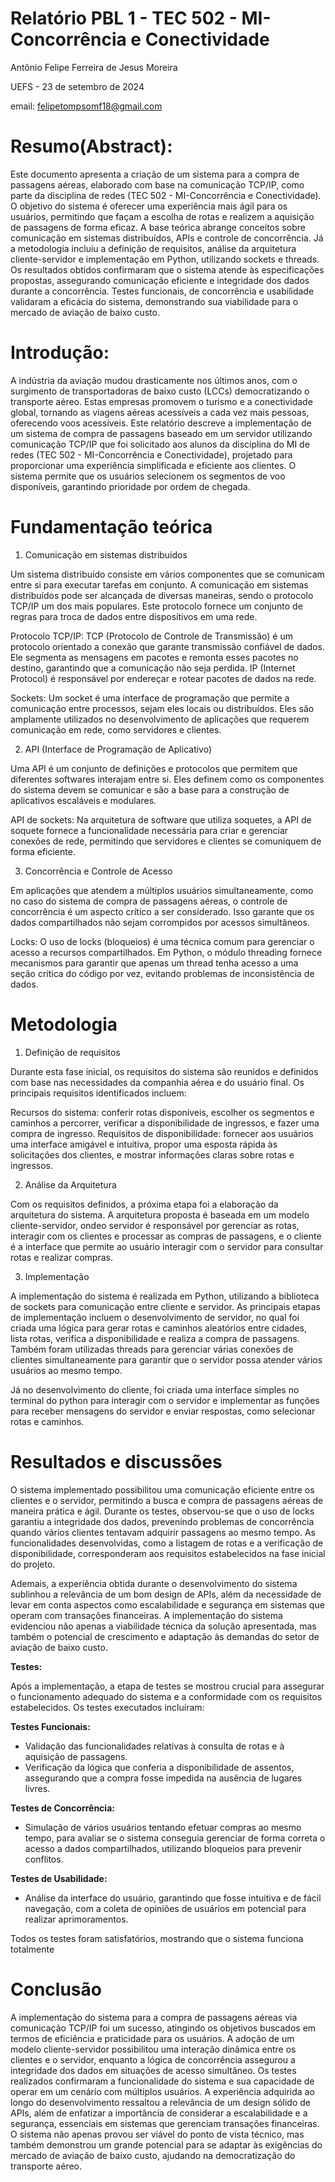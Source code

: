# Relatório PBL 1 - TEC 502 - MI-Concorrência e Conectividade
Antônio Felipe Ferreira de Jesus Moreira

UEFS - 23 de setembro de 2024

email: felipetompsomf18@gmail.com
# Resumo(Abstract):
Este documento apresenta a criação de um sistema para a compra de passagens aéreas, elaborado com base na comunicação TCP/IP, como parte da disciplina de redes (TEC 502 - MI-Concorrência e Conectividade). O objetivo do sistema é oferecer uma experiência mais ágil para os usuários, permitindo que façam a escolha de rotas e realizem a aquisição de passagens de forma eficaz. A base teórica abrange conceitos sobre comunicação em sistemas distribuídos, APIs e controle de concorrência. Já a metodologia incluiu a definição de requisitos, análise da arquitetura cliente-servidor e implementação em Python, utilizando sockets e threads. Os resultados obtidos confirmaram que o sistema atende às especificações propostas, assegurando comunicação eficiente e integridade dos dados durante a concorrência. Testes funcionais, de concorrência e usabilidade validaram a eficácia do sistema, demonstrando sua viabilidade para o mercado de aviação de baixo custo.
# Introdução: 
A indústria da aviação mudou drasticamente nos últimos anos, com o surgimento de transportadoras de baixo custo (LCCs) democratizando o transporte aéreo. Estas empresas promovem o turismo e a conectividade global, tornando as viagens aéreas acessíveis a cada vez mais pessoas, oferecendo voos acessíveis. Este relatório descreve a implementação de um sistema de compra de passagens baseado em um servidor utilizando comunicação TCP/IP que foi solicitado aos alunos da disciplina do MI de redes (TEC 502 - MI-Concorrência e Conectividade), projetado para proporcionar uma experiência simplificada e eficiente aos clientes. O sistema permite que os usuários selecionem os segmentos de voo disponíveis, garantindo prioridade por ordem de chegada.
# Fundamentação teórica
1. Comunicação em sistemas distribuídos

Um sistema distribuído consiste em vários componentes que se comunicam entre si para executar tarefas em conjunto. A comunicação em sistemas distribuídos pode ser alcançada de diversas maneiras, sendo o protocolo TCP/IP um dos mais populares. Este protocolo fornece um conjunto de regras para troca de dados entre dispositivos em uma rede.

Protocolo TCP/IP: TCP (Protocolo de Controle de Transmissão) é um protocolo orientado a conexão que garante transmissão confiável de dados. Ele segmenta as mensagens em pacotes e remonta esses pacotes no destino, garantindo que a comunicação não seja perdida. IP (Internet Protocol) é responsável por endereçar e rotear pacotes de dados na rede.

Sockets: Um socket é uma interface de programação que permite a comunicação entre processos, sejam eles locais ou distribuídos. Eles são amplamente utilizados no desenvolvimento de aplicações que requerem comunicação em rede, como servidores e clientes.

2. API (Interface de Programação de Aplicativo)

Uma API é um conjunto de definições e protocolos que permitem que diferentes softwares interajam entre si. Eles definem como os componentes do sistema devem se comunicar e são a base para a construção de aplicativos escaláveis ​​e modulares.

API de sockets: Na arquitetura de software que utiliza soquetes, a API de soquete fornece a funcionalidade necessária para criar e gerenciar conexões de rede, permitindo que servidores e clientes se comuniquem de forma eficiente.

3. Concorrência e Controle de Acesso

Em aplicações que atendem a múltiplos usuários simultaneamente, como no caso do sistema de compra de passagens aéreas, o controle de concorrência é um aspecto crítico a ser considerado. Isso garante que os dados compartilhados não sejam corrompidos por acessos simultâneos.

Locks: O uso de locks (bloqueios) é uma técnica comum para gerenciar o acesso a recursos compartilhados. Em Python, o módulo threading fornece mecanismos para garantir que apenas um thread tenha acesso a uma seção crítica do código por vez, evitando problemas de inconsistência de dados.
# Metodologia
1. Definição de requisitos

Durante esta fase inicial, os requisitos do sistema são reunidos e definidos com base nas necessidades da companhia aérea e do usuário final. Os principais requisitos identificados incluem:

Recursos do sistema: conferir rotas disponíveis, escolher os segmentos e caminhos a percorrer, verificar a disponibilidade de ingressos, e fazer uma compra de ingresso. Requisitos de disponibilidade: fornecer aos usuários uma interface amigável e intuitiva, propor uma esposta rápida às solicitações dos clientes, e mostrar informações claras sobre rotas e ingressos.

2. Análise da Arquitetura

Com os requisitos definidos, a próxima etapa foi a elaboração da arquitetura do sistema. A arquitetura proposta é baseada em um modelo cliente-servidor, ondeo servidor é responsável por gerenciar as rotas, interagir com os clientes e processar as compras de passagens, e o cliente é a interface que permite ao usuário interagir com o servidor para consultar rotas e realizar compras.

3. Implementação

A implementação do sistema é realizada em Python, utilizando a biblioteca de sockets para comunicação entre cliente e servidor. As principais etapas de implementação incluem o desenvolvimento de servidor, no qual foi criada uma lógica para gerar rotas e caminhos aleatórios entre cidades, lista rotas, verifica a disponibilidade e realiza a compra de passagens. Também foram utilizadas threads para gerenciar várias conexões de clientes simultaneamente para garantir que o servidor possa atender vários usuários ao mesmo tempo.

Já no desenvolvimento do cliente, foi criada uma interface simples no terminal do python para interagir com o servidor e implementar as funções para receber mensagens do servidor e enviar respostas, como selecionar rotas e caminhos.
# Resultados e discussões
O sistema implementado possibilitou uma comunicação eficiente entre os clientes e o servidor, permitindo a busca e compra de passagens aéreas de maneira prática e ágil. Durante os testes, observou-se que o uso de locks garantiu a integridade dos dados, prevenindo problemas de concorrência quando vários clientes tentavam adquirir passagens ao mesmo tempo. As funcionalidades desenvolvidas, como a listagem de rotas e a verificação de disponibilidade, corresponderam aos requisitos estabelecidos na fase inicial do projeto.

Ademais, a experiência obtida durante o desenvolvimento do sistema sublinhou a relevância de um bom design de APIs, além da necessidade de levar em conta aspectos como escalabilidade e segurança em sistemas que operam com transações financeiras. A implementação do sistema evidenciou não apenas a viabilidade técnica da solução apresentada, mas também o potencial de crescimento e adaptação às demandas do setor de aviação de baixo custo.

**Testes:**

Após a implementação, a etapa de testes se mostrou crucial para assegurar o funcionamento adequado do sistema e a conformidade com os requisitos estabelecidos. Os testes executados incluíram:

**Testes Funcionais:**
- Validação das funcionalidades relativas à consulta de rotas e à aquisição de passagens.
- Verificação da lógica que conferia a disponibilidade de assentos, assegurando que a compra fosse impedida na ausência de lugares livres.

**Testes de Concorrência:**
- Simulação de vários usuários tentando efetuar compras ao mesmo tempo, para avaliar se o sistema conseguia gerenciar de forma correta o acesso a dados compartilhados, utilizando bloqueios para prevenir conflitos.

**Testes de Usabilidade:**
- Análise da interface do usuário, garantindo que fosse intuitiva e de fácil navegação, com a coleta de opiniões de usuários em potencial para realizar aprimoramentos.

Todos os testes foram satisfatórios, mostrando que o sistema funciona totalmente

# Conclusão
A implementação do sistema para a compra de passagens aéreas via comunicação TCP/IP foi um sucesso, atingindo os objetivos buscados em termos de eficiência e praticidade para os usuários. A adoção de um modelo cliente-servidor possibilitou uma interação dinâmica entre os clientes e o servidor, enquanto a lógica de concorrência assegurou a integridade dos dados em situações de acesso simultâneo. Os testes realizados confirmaram a funcionalidade do sistema e sua capacidade de operar em um cenário com múltiplos usuários. A experiência adquirida ao longo do desenvolvimento ressaltou a relevância de um design sólido de APIs, além de enfatizar a importância de considerar a escalabilidade e a segurança, essenciais em sistemas que gerenciam transações financeiras. O sistema não apenas provou ser viável do ponto de vista técnico, mas também demonstrou um grande potencial para se adaptar às exigências do mercado de aviação de baixo custo, ajudando na democratização do transporte aéreo.